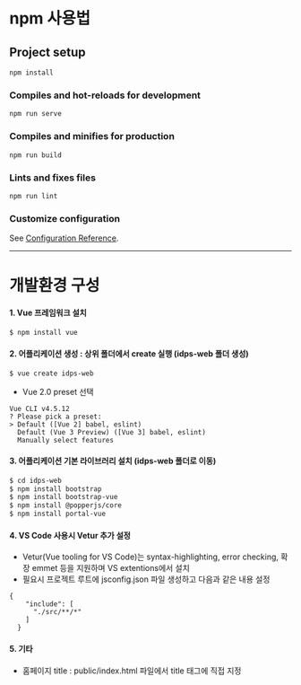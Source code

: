# npm 사용법

## Project setup
```
npm install
```

### Compiles and hot-reloads for development
```
npm run serve
```

### Compiles and minifies for production
```
npm run build
```

### Lints and fixes files
```
npm run lint
```

### Customize configuration
See [Configuration Reference](https://cli.vuejs.org/config/).

***

# 개발환경 구성
#### 1. Vue 프레임워크 설치
```bash
$ npm install vue
```
#### 2. 어플리케이션 생성 : 상위 폴더에서 create 실행 (idps-web 폴더 생성)
```bash
$ vue create idps-web
```
- Vue 2.0 preset 선택
```
Vue CLI v4.5.12
? Please pick a preset:
> Default ([Vue 2] babel, eslint)
  Default (Vue 3 Preview) ([Vue 3] babel, eslint)
  Manually select features
```
#### 3. 어플리케이션 기본 라이브러리 설치 (idps-web 폴더로 이동)
```bash
$ cd idps-web
$ npm install bootstrap
$ npm install bootstrap-vue
$ npm install @popperjs/core
$ npm install portal-vue
```
#### 4. VS Code 사용시 Vetur 추가 설정
- Vetur(Vue tooling for VS Code)는 syntax-highlighting, error checking, 확장 emmet 등을 지원하며 VS extentions에서 설치
- 필요시 프로젝트 루트에 jsconfig.json 파일 생성하고 다음과 같은 내용 설정
```
{
    "include": [
      "./src/**/*"
    ]
  }
```
#### 5. 기타
 - 홈페이지 title : public/index.html 파일에서 title 태그에 직접 지정